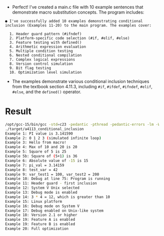 - Perfect! I've created a main.c file with 10 example sentences that demonstrate macro substitution concepts. The program includes:

```
● I've successfully added 10 examples demonstrating conditional inclusion (Examples 11-20) to the main program. The examples cover:

  1. Header guard pattern (#ifndef)
  2. Platform-specific code selection (#if, #elif, #else)
  3. Feature testing with defined()
  4. Arithmetic expression evaluation
  5. Multiple condition testing
  6. Nested conditional compilation
  7. Complex logical expressions
  8. Version control simulation
  9. Bit flag testing
  10. Optimization level simulation

```

- The examples demonstrate various conditional inclusion techniques from the textbook section 4.11.3, including `#if`, `#ifdef`, `#ifndef`, `#elif`, `#else`, and the `defined()` operator.

# Result

```bash
/opt/gcc-15/bin/gcc -std=c23 -pedantic -pthread -pedantic-errors -lm -Wall -Wextra -ggdb -Werror -o ./target/a4113_conditional_inclusion ./src/main.c
./target/a4113_conditional_inclusion
Example 1: PI value is 3.141590
Example 2: 0 1 2 3 (simulated infinite loop)
Example 3: Hello from macro!
Example 4: Max of 10 and 20 is 20
Example 5: Square of 5 is 25
Example 5b: Square of (5+1) is 36
Example 6: Absolute value of -15 is 15
Example 7: pi_val = 3.14159
Example 8: test_var = 42
Example 9: var_test1 = 100, var_test2 = 200
Example 10: Debug at line 75: Program is running
Example 11: Header guard - first inclusion
Example 12: System V Unix selected
Example 13: Debug mode is enabled
Example 14: 3 * 4 = 12, which is greater than 10
Example 15: Linux platform
Example 16: Debug mode on System V
Example 17: Debug enabled on Unix-like system
Example 18: Version 2.1 or higher
Example 19: Feature A is enabled
Example 19: Feature B is enabled
Example 20: Full optimization
```
